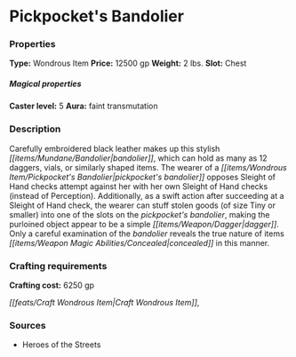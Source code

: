 ﻿---
Title: "Pickpocket's Bandolier"
Type: "Wondrous Item"
Price: "12500 gp"
Weight: "2 lbs."
Slot: "Chest"
Caster level: "5"
Aura: "faint transmutation"
Description: |
  "Carefully embroidered black leather makes up this stylish bandolier, which can hold as many as 12 daggers, vials, or similarly shaped items. The wearer of a _pickpocket's bandolier_ opposes Sleight of Hand checks attempt against her with her own Sleight of Hand checks (instead of Perception). Additionally, as a swift action after succeeding at a Sleight of Hand check, the wearer can stuff stolen goods (of size Tiny or smaller) into one of the slots on the _pickpocket's bandolier_, making the purloined object appear to be a simple dagger. Only a careful examination of the bandolier reveals the true nature of items concealed in this manner."
Crafting cost: "6250 gp"
Sources: "['Heroes of the Streets']"
---

# Pickpocket's Bandolier

### Properties

**Type:** Wondrous Item **Price:** 12500 gp **Weight:** 2 lbs. **Slot:** Chest

##### Magical properties

**Caster level:** 5 **Aura:** faint transmutation

### Description

Carefully embroidered black leather makes up this stylish _[[items/Mundane/Bandolier|bandolier]]_, which can hold as many as 12 daggers, vials, or similarly shaped items. The wearer of a _[[items/Wondrous Item/Pickpocket's Bandolier|pickpocket's bandolier]]_ opposes Sleight of Hand checks attempt against her with her own Sleight of Hand checks (instead of Perception). Additionally, as a swift action after succeeding at a Sleight of Hand check, the wearer can stuff stolen goods (of size Tiny or smaller) into one of the slots on the _pickpocket's bandolier_, making the purloined object appear to be a simple _[[items/Weapon/Dagger|dagger]]_. Only a careful examination of the _bandolier_ reveals the true nature of items _[[items/Weapon Magic Abilities/Concealed|concealed]]_ in this manner.

### Crafting requirements

**Crafting cost:** 6250 gp

_[[feats/Craft Wondrous Item|Craft Wondrous Item]]_,

### Sources

* Heroes of the Streets
